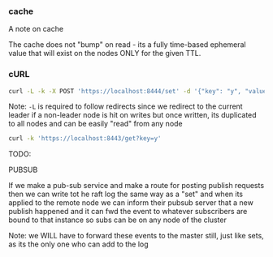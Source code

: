 ### cache

A note on cache

The cache does not "bump" on read - its a fully time-based ephemeral value that will exist on the nodes ONLY for the given TTL.

### cURL

```bash
curl -L -k -X POST 'https://localhost:8444/set' -d '{"key": "y", "value": "344"}' -H 'content-type: application/json'
```

Note: `-L` is required to follow redirects since we redirect to the current leader if a non-leader node is hit on writes
but once written, its duplicated to all nodes and can be easily "read" from any node

```bash
curl -k 'https://localhost:8443/get?key=y' 
```


TODO:

PUBSUB

If we make a pub-sub service and make a route for posting publish requests then we can write tot he raft log the same way
as a "set" and when its applied to the remote node we can inform their pubsub server that a new publish happened and it can
fwd the event to whatever subscribers are bound to that instance so subs can be on any node of the cluster

Note: we WILL have to forward these events to the master still, just like sets, as its the only one who can add to the log